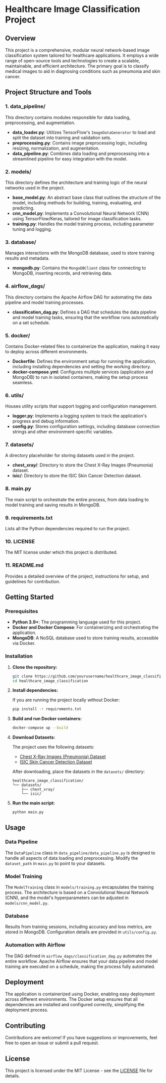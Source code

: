 
# Healthcare Image Classification Project

## Overview

This project is a comprehensive, modular neural network-based image classification system tailored for healthcare applications. It employs a wide range of open-source tools and technologies to create a scalable, maintainable, and efficient architecture. The primary goal is to classify medical images to aid in diagnosing conditions such as pneumonia and skin cancer.

## Project Structure and Tools

### 1. **data_pipeline/**
This directory contains modules responsible for data loading, preprocessing, and augmentation.

- **data_loader.py**: Utilizes TensorFlow's `ImageDataGenerator` to load and split the dataset into training and validation sets.
- **preprocessing.py**: Contains image preprocessing logic, including resizing, normalization, and augmentation.
- **data_pipeline.py**: Combines data loading and preprocessing into a streamlined pipeline for easy integration with the model.

### 2. **models/**
This directory defines the architecture and training logic of the neural networks used in the project.

- **base_model.py**: An abstract base class that outlines the structure of the model, including methods for building, training, evaluating, and predicting.
- **cnn_model.py**: Implements a Convolutional Neural Network (CNN) using TensorFlow/Keras, tailored for image classification tasks.
- **training.py**: Handles the model training process, including parameter tuning and logging.

### 3. **database/**
Manages interactions with the MongoDB database, used to store training results and metadata.

- **mongodb.py**: Contains the `MongoDBClient` class for connecting to MongoDB, inserting records, and retrieving data.

### 4. **airflow_dags/**
This directory contains the Apache Airflow DAG for automating the data pipeline and model training processes.

- **classification_dag.py**: Defines a DAG that schedules the data pipeline and model training tasks, ensuring that the workflow runs automatically on a set schedule.

### 5. **docker/**
Contains Docker-related files to containerize the application, making it easy to deploy across different environments.

- **Dockerfile**: Defines the environment setup for running the application, including installing dependencies and setting the working directory.
- **docker-compose.yml**: Configures multiple services (application and MongoDB) to run in isolated containers, making the setup process seamless.

### 6. **utils/**
Houses utility scripts that support logging and configuration management.

- **logger.py**: Implements a logging system to track the application's progress and debug information.
- **config.py**: Stores configuration settings, including database connection strings and other environment-specific variables.

### 7. **datasets/**
A directory placeholder for storing datasets used in the project.

- **chest_xray/**: Directory to store the Chest X-Ray Images (Pneumonia) dataset.
- **isic/**: Directory to store the ISIC Skin Cancer Detection dataset.

### 8. **main.py**
The main script to orchestrate the entire process, from data loading to model training and saving results in MongoDB.

### 9. **requirements.txt**
Lists all the Python dependencies required to run the project.

### 10. **LICENSE**
The MIT license under which this project is distributed.

### 11. **README.md**
Provides a detailed overview of the project, instructions for setup, and guidelines for contribution.

## Getting Started

### Prerequisites

- **Python 3.9+**: The programming language used for this project.
- **Docker and Docker Compose**: For containerizing and orchestrating the application.
- **MongoDB**: A NoSQL database used to store training results, accessible via Docker.

### Installation

1. **Clone the repository:**

    ```bash
    git clone https://github.com/yourusername/healthcare_image_classification.git
    cd healthcare_image_classification
    ```

2. **Install dependencies:**

    If you are running the project locally without Docker:

    ```bash
    pip install -r requirements.txt
    ```

3. **Build and run Docker containers:**

    ```bash
    docker-compose up --build
    ```

4. **Download Datasets:**

    The project uses the following datasets:

    - [Chest X-Ray Images (Pneumonia) Dataset](https://www.kaggle.com/paultimothymooney/chest-xray-pneumonia)
    - [ISIC Skin Cancer Detection Dataset](https://www.isic-archive.com/)

    After downloading, place the datasets in the `datasets/` directory:

    ```
    healthcare_image_classification/
    └── datasets/
        ├── chest_xray/
        └── isic/
    ```

5. **Run the main script:**

    ```bash
    python main.py
    ```

## Usage

### Data Pipeline

The `DataPipeline` class in `data_pipeline/data_pipeline.py` is designed to handle all aspects of data loading and preprocessing. Modify the `dataset_path` in `main.py` to point to your datasets.

### Model Training

The `ModelTraining` class in `models/training.py` encapsulates the training process. The architecture is based on a Convolutional Neural Network (CNN), and the model's hyperparameters can be adjusted in `models/cnn_model.py`.

### Database

Results from training sessions, including accuracy and loss metrics, are stored in MongoDB. Configuration details are provided in `utils/config.py`.

### Automation with Airflow

The DAG defined in `airflow_dags/classification_dag.py` automates the entire workflow. Apache Airflow ensures that your data pipeline and model training are executed on a schedule, making the process fully automated.

## Deployment

The application is containerized using Docker, enabling easy deployment across different environments. The Docker setup ensures that all dependencies are installed and configured correctly, simplifying the deployment process.

## Contributing

Contributions are welcome! If you have suggestions or improvements, feel free to open an issue or submit a pull request.

## License

This project is licensed under the MIT License - see the [LICENSE](LICENSE) file for details.
